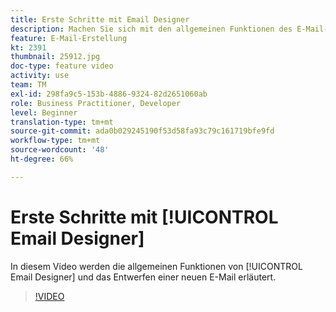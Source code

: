 ```yaml
---
title: Erste Schritte mit Email Designer
description: Machen Sie sich mit den allgemeinen Funktionen des E-Mail-Designers und dem Design einer E-Mail vertraut.
feature: E-Mail-Erstellung
kt: 2391
thumbnail: 25912.jpg
doc-type: feature video
activity: use
team: TM
exl-id: 298fa9c5-153b-4886-9324-82d2651060ab
role: Business Practitioner, Developer
level: Beginner
translation-type: tm+mt
source-git-commit: ada0b029245190f53d58fa93c79c161719bfe9fd
workflow-type: tm+mt
source-wordcount: '48'
ht-degree: 66%

---
```


# Erste Schritte mit [!UICONTROL Email Designer]

In diesem Video werden die allgemeinen Funktionen von [!UICONTROL Email Designer] und das Entwerfen einer neuen E-Mail erläutert.

>[!VIDEO](https://video.tv.adobe.com/v/25912?quality=12)
